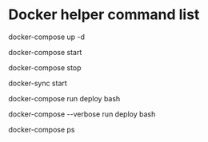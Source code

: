 # Docker helper command list

docker-compose up -d

docker-compose start

docker-compose stop

docker-sync start

docker-compose run deploy bash

docker-compose --verbose run deploy bash

docker-compose ps


